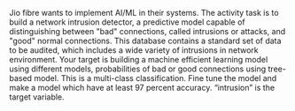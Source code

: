 Jio fibre wants to implement AI/ML in their systems. The activity task is to build a network intrusion detector, a predictive model capable of distinguishing between "bad" connections, called intrusions or attacks, and "good" normal connections. This database contains a standard set of data to be audited, which includes a wide variety of intrusions in network environment. Your target is building a machine efficient learning model using different models, probabilities of bad or good connections using tree-based model. This is a multi-class classification. Fine tune the model and make a model which have at least 97 percent accuracy. “intrusion” is the target variable.
